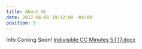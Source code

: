 ```yaml
---
title: About Us
date: 2017-06-01 19:12:00 -04:00
position: 5
---
```


Info Coming Soon!
[Indivisible CC Minutes 5.1.17.docx](/uploads/Indivisible%20CC%20Minutes%205.1.17.docx)